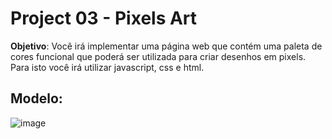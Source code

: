# Project 03 - Pixels Art

**Objetivo**: Você irá implementar uma página web que contém uma paleta de cores funcional que poderá ser utilizada para criar desenhos em pixels. Para isto você irá utilizar javascript, css e html.

## Modelo:

![image](https://user-images.githubusercontent.com/83843255/128611936-d97662f1-bc19-4acc-b21b-aac2eb41118a.png)
